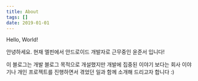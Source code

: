 ```yaml
---
title: About
tags: []
date: 2019-01-01
---
```


Hello, World!

안녕하세요. 현재 엘핀에서 안드로이드 개발자로 근무중인 윤준서 입니다!

이 블로그는 개발 블로그 목적으로 개설했지만 개발에 집중된 이야기 보다는 회사 이야기나 개인 프로젝트를 진행하면서 겪었던 일과 함께 소개해 드리고자 합니다 :)
